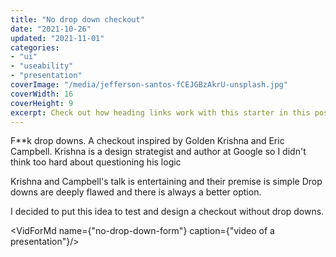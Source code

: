 ```yaml
---
title: "No drop down checkout"
date: "2021-10-26"
updated: "2021-11-01"
categories:
- "ui"
- "useability"
- "presentation"
coverImage: "/media/jefferson-santos-fCEJGBzAkrU-unsplash.jpg"
coverWidth: 16
coverHeight: 9
excerpt: Check out how heading links work with this starter in this post.
---
```

<script>
    import VidForMd from "../../components/VidForMd.svelte"
</script>

F**k drop downs. A checkout inspired by Golden Krishna and Eric Campbell. 
Krishna is a design strategist and author at Google so I didn't think too hard about questioning his logic 

Krishna and Campbell's talk is entertaining and their premise is simple Drop downs are deeply flawed and there is always a better option. 

I decided to put this idea to test and design a checkout without drop downs.

<VidForMd name={"no-drop-down-form"} caption={"video of a presentation"}/>